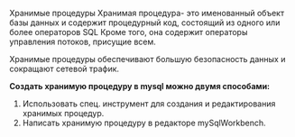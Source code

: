 Хранимые процедуры
Хранимая процедура- это именованный объект базы данных и содержит процедурный
код, состоящий из одного или более операторов SQL Кроме того, она содержит операторы
управления потоков, присущие всем.

Хранимые процедуры обеспечивают большую безопасность данных и сокращают сетевой трафик.

**Создать хранимую процедуру в mysql можно двумя способами:**
1. Использовать спец. инструмент для создания и редактирования хранимых процедур.
2. Написать хранимую процедуру в редакторе mySqlWorkbench.

